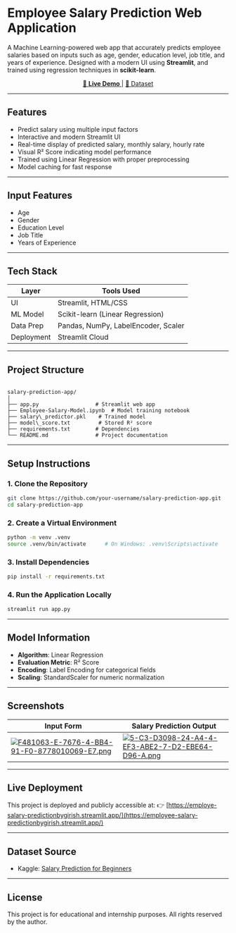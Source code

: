 #  Employee Salary Prediction Web Application

A Machine Learning-powered web app that accurately predicts employee salaries based on inputs such as age, gender, education level, job title, and years of experience. Designed with a modern UI using **Streamlit**, and trained using regression techniques in **scikit-learn**.

<p align="center">
  <a href="https://employee-salary-predictionbygirish.streamlit.app/" target="_blank">
    🔗 <strong>Live Demo</strong>
  </a> |
  <a href="https://www.kaggle.com/datasets/rkiattisak/salaly-prediction-for-beginer/data" target="_blank">
    📂 Dataset
  </a>
</p>

---

## Features

-  Predict salary using multiple input factors
-  Interactive and modern Streamlit UI
-  Real-time display of predicted salary, monthly salary, hourly rate
-  Visual R² Score indicating model performance
-  Trained using Linear Regression with proper preprocessing
-  Model caching for fast response

---

## Input Features

- Age
- Gender
- Education Level
- Job Title
- Years of Experience

---

## Tech Stack

| Layer       | Tools Used                        |
|-------------|-----------------------------------|
| UI          | Streamlit, HTML/CSS               |
| ML Model    | Scikit-learn (Linear Regression)  |
| Data Prep   | Pandas, NumPy, LabelEncoder, Scaler |
| Deployment  | Streamlit Cloud                   |

---

## Project Structure

```

salary-prediction-app/
│
├── app.py                  # Streamlit web app
├── Employee-Salary-Model.ipynb  # Model training notebook
├── salary\_predictor.pkl    # Trained model
├── model\_score.txt         # Stored R² score
├── requirements.txt        # Dependencies
└── README.md               # Project documentation

````

---

## Setup Instructions

### 1. Clone the Repository
```bash
git clone https://github.com/your-username/salary-prediction-app.git
cd salary-prediction-app
````

### 2. Create a Virtual Environment

```bash
python -m venv .venv
source .venv/bin/activate      # On Windows: .venv\Scripts\activate
```

### 3. Install Dependencies

```bash
pip install -r requirements.txt
```

### 4. Run the Application Locally

```bash
streamlit run app.py
```

---

## Model Information

* **Algorithm**: Linear Regression
* **Evaluation Metric**: R² Score
* **Encoding**: Label Encoding for categorical fields
* **Scaling**: StandardScaler for numeric normalization

---

##  Screenshots

| Input Form                               | Salary Prediction Output                 |
| ---------------------------------------- | ---------------------------------------- |
| [![F481063-E-7676-4-BB4-91-F0-8778010069-E7.png](https://i.postimg.cc/fLDtHzJg/F481063-E-7676-4-BB4-91-F0-8778010069-E7.png)](https://postimg.cc/jW3S2r6z) | [![5-C3-D3098-24-A4-4-EF3-ABE2-7-D2-EBE64-D96-A.png](https://i.postimg.cc/Xqhv04YW/5-C3-D3098-24-A4-4-EF3-ABE2-7-D2-EBE64-D96-A.png)](https://postimg.cc/D4rhrVGp) |

---

##  Live Deployment

This project is deployed and publicly accessible at:
👉 [https://employe-salary-predictionbygirish.streamlit.app/](https://employee-salary-predictionbygirish.streamlit.app/)

---

##  Dataset Source

* Kaggle: [Salary Prediction for Beginners](https://www.kaggle.com/datasets/rkiattisak/salaly-prediction-for-beginer/data)

---

## License
This project is for educational and internship purposes. All rights reserved by the author.
